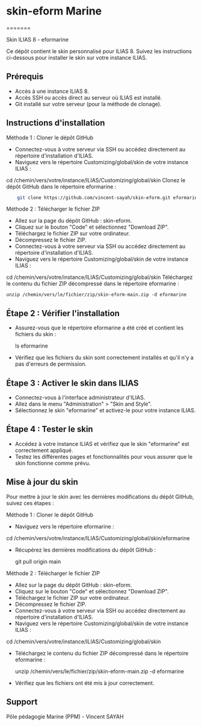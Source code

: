 
# skin-eform Marine

=======

Skin ILIAS 8 - eformarine

Ce dépôt contient le skin personnalisé pour ILIAS 8. Suivez les instructions ci-dessous pour installer le skin sur votre instance ILIAS.

## Prérequis

- Accès à une instance ILIAS 8.
- Accès SSH ou accès direct au serveur où ILIAS est installé.
- Git installé sur votre serveur (pour la méthode de clonage).

## Instructions d'installation

Méthode 1 : Cloner le dépôt GitHub

- Connectez-vous à votre serveur via SSH ou accédez directement au répertoire d'installation d'ILIAS.
- Naviguez vers le répertoire Customizing/global/skin de votre instance ILIAS :

cd /chemin/vers/votre/instance/ILIAS/Customizing/global/skin
Clonez le dépôt GitHub dans le répertoire eformarine :

```bash
    git clone https://github.com/vincent-sayah/skin-eform.git eformarine
```

Méthode 2 : Télécharger le fichier ZIP

- Allez sur la page du dépôt GitHub : skin-eform.
- Cliquez sur le bouton "Code" et sélectionnez "Download ZIP".
- Téléchargez le fichier ZIP sur votre ordinateur.
- Décompressez le fichier ZIP.
- Connectez-vous à votre serveur via SSH ou accédez directement au répertoire d'installation d'ILIAS.
- Naviguez vers le répertoire Customizing/global/skin de votre instance ILIAS :

cd /chemin/vers/votre/instance/ILIAS/Customizing/global/skin
Téléchargez le contenu du fichier ZIP décompressé dans le répertoire eformarine :

    unzip /chemin/vers/le/fichier/zip/skin-eform-main.zip -d eformarine

## Étape 2 : Vérifier l'installation

- Assurez-vous que le répertoire eformarine a été créé et contient les fichiers du skin :

    ls eformarine

- Vérifiez que les fichiers du skin sont correctement installés et qu'il n'y a pas d'erreurs de permission.

## Étape 3 : Activer le skin dans ILIAS

- Connectez-vous à l'interface administrateur d'ILIAS.
- Allez dans le menu "Administration" > "Skin and Style".
- Sélectionnez le skin "eformarine" et activez-le pour votre instance ILIAS.

## Étape 4 : Tester le skin

- Accédez à votre instance ILIAS et vérifiez que le skin "eformarine" est correctement appliqué.
- Testez les différentes pages et fonctionnalités pour vous assurer que le skin fonctionne comme prévu.

## Mise à jour du skin

Pour mettre à jour le skin avec les dernières modifications du dépôt GitHub, suivez ces étapes :

Méthode 1 : Cloner le dépôt GitHub

- Naviguez vers le répertoire eformarine :

cd /chemin/vers/votre/instance/ILIAS/Customizing/global/skin/eformarine

- Récupérez les dernières modifications du dépôt GitHub :

    git pull origin main

Méthode 2 : Télécharger le fichier ZIP

- Allez sur la page du dépôt GitHub : skin-eform.
- Cliquez sur le bouton "Code" et sélectionnez "Download ZIP".
- Téléchargez le fichier ZIP sur votre ordinateur.
- Décompressez le fichier ZIP.
- Connectez-vous à votre serveur via SSH ou accédez directement au répertoire d'installation d'ILIAS.
- Naviguez vers le répertoire Customizing/global/skin de votre instance ILIAS :

cd /chemin/vers/votre/instance/ILIAS/Customizing/global/skin

- Téléchargez le contenu du fichier ZIP décompressé dans le répertoire eformarine :

    unzip /chemin/vers/le/fichier/zip/skin-eform-main.zip -d eformarine

- Vérifiez que les fichiers ont été mis à jour correctement.

## Support

Pôle pédagogie Marine (PPM) - Vincent SAYAH

